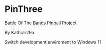 # PinThree
Battle Of The Bands Pinball Project

By Kathrar29a

Switch development enviroment to Windows 11
